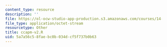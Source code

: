 ```yaml
---
content_type: resource
description: ''
file: https://ol-ocw-studio-app-production.s3.amazonaws.com/courses/14-382-econometrics-spring-2017/5a7a56c58faebc0b034dcf5f737b0b63_ccapm-v2.R
file_type: application/octet-stream
resourcetype: Other
title: ccapm-v2.R
uid: 5a7a56c5-8fae-bc0b-034d-cf5f737b0b63
---
```

